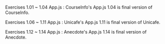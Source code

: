 Exercises 1.01 ~ 1.04 App.js : CourseInfo's App.js
1.04 is final version of CourseInfo.


Exercises 1.06 ~ 1.11 App.js : Unicafe's App.js
1.11 is final version of Unicafe.


Exercises 1.12 ~ 1.14 App.js : Anecdote's App.js
1.14 is final version of Anecdote.
